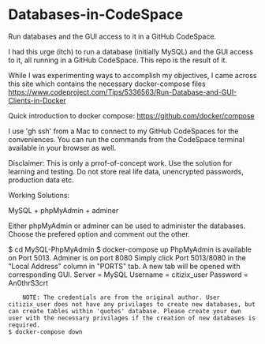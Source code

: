 # Databases-in-CodeSpace
Run databases and the GUI access to it in a GitHub CodeSpace.

I had this urge (itch) to run a database (initially MySQL) and the GUI access to it, all running in a GitHub CodeSpace.
This repo is the result of it.

While I was experimenting ways to accomplish my objectives, I came across this site which contains the necessary docker-compose files
https://www.codeproject.com/Tips/5336563/Run-Database-and-GUI-Clients-in-Docker


Quick introduction to docker compose: https://github.com/docker/compose

I use 'gh ssh' from a Mac to connect to my GitHub CodeSpaces for the conveniences. You can run the commands from the CodeSpace terminal available in your browser as well.

Disclaimer: This is only a prrof-of-concept work. Use the solution for learning and testing. Do not store real life data, unencrypted passwords, production data etc.

Working Solutions:

MySQL + phpMyAdmin + adminer

Either phpMyAdmin or adminer can be used to administer the databases. Choose the prefered option and comment out the other.

   $ cd MySQL-PhpMyAdmin
   $ docker-compose up
   PhpMyAdmin is available on Port 5013. 
   Adminer is on port 8080
   Simply click Port 5013/8080 in the "Local Address" column in "PORTS" tab. A new tab will be opened with corresponding GUI.
       Server = MySQL
       Username = citizix_user
       Password = An0thrS3crt

        NOTE: The credentials are from the original author. User citizix_user does not have any privilages to create new databases, but can create tables within 'quotes' database. Please create your own user with the necessary privilages if the creation of new databases is required.
    $ docker-compose down


